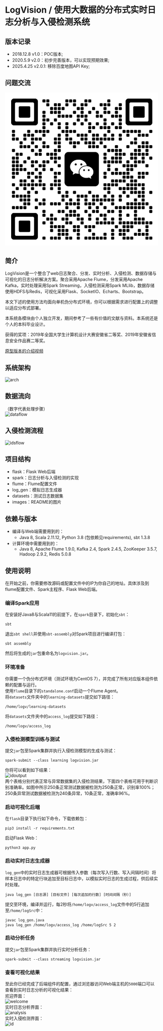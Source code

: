 # LogVision / 使用大数据的分布式实时日志分析与入侵检测系统

## 版本记录
- 2018.12.8 v1.0：POC版本;
- 2020.5.9 v2.0：初步完善版本，可以实现预期效果;
- 2025.4.25 v2.0.1: 移除百度地图API Key;

## 问题交流
![arch](https://github.com/xander-wang/logvision/blob/master/images/wechat.jpg)

## 简介
LogVision是一个整合了web日志聚合、分发、实时分析、入侵检测、数据存储与可视化的日志分析解决方案。聚合采用Apache Flume，分发采用Apache Kafka，实时处理采用Spark Streaming，入侵检测采用Spark MLlib，数据存储使用HDFS与Redis，可视化采用Flask、SocketIO、Echarts、Bootstrap。

本文下述的使用方法均面向单机伪分布式环境，你可以根据需求进行配置上的调整以适应分布式部署。

本系统各模块由个人独立开发，期间参考了一些有价值的文献与资料。本系统还是个人的本科毕业设计。

获得的奖项：2019年全国大学生计算机设计大赛安徽省二等奖、2019年安徽省信息安全作品赛二等奖。

[原型版本的介绍视频](https://www.bilibili.com/video/BV1eb411T77r)

## 系统架构
![arch](https://github.com/xander-wang/logvision/blob/master/images/arch.png)
## 数据流向
（数字代表处理步骤）  
![dataflow](https://github.com/xander-wang/logvision/blob/master/images/dataflow.png)
## 入侵检测流程
![idsflow](https://github.com/xander-wang/logvision/blob/master/images/idsflow.png)
## 项目结构
- flask：Flask Web后端
- spark：日志分析与入侵检测的实现
- flume：Flume配置文件
- log_gen：模拟日志生成器
- datasets：测试日志数据集
- images：README的图片
## 依赖与版本
- 编译与Web端需要用到的：
  - Java 8, Scala 2.11.12, Python 3.8 (包依赖见requirements), sbt 1.3.8
- 计算环境中需要用到的：
  - Java 8, Apache Flume 1.9.0, Kafka 2.4, Spark 2.4.5, ZooKeeper 3.5.7, Hadoop 2.9.2, Redis 5.0.8
## 使用说明
在开始之前，你需要修改源码或配置文件中的IP为你自己的地址。具体涉及到flume配置文件、Spark主程序、Flask Web后端。 
### 编译Spark应用
在安装好Java8与Scala11的前提下，在```spark```目录下，初始化```sbt```：
```
sbt
```  
退出```sbt shell```并使用```sbt-assembly```对Spark项目进行编译打包：
```
sbt assembly
```
然后将生成的```jar```包重命名为```logvision.jar```。
### 环境准备
你需要一个伪分布式环境（测试环境为CentOS 7），并完成了所有对应版本组件依赖的配置与运行。  
使用```flume```目录下的```standalone.conf```启动一个Flume Agent。  
将```datasets```文件夹中的```learning-datasets```提交如下路径：
```
/home/logv/learning-datasets
```
将```datasets```文件夹中的```access_log```提交如下路径：
```
/home/logv/access_log
```  

### 入侵检测模型训练与测试
提交```jar```包至Spark集群并执行入侵检测模型的生成与测试：
```
spark-submit --class learning logvision.jar
```
你将可以看到如下结果：  
![idoutput](https://github.com/xander-wang/logvision/blob/master/images/idoutput.png)  
两个表格分别代表正常与异常数据集的入侵检测结果，下面四个表格可用于判断识别准确率。如图中所示250条正常测试数据被检测为250条正常，识别率100%；250条异常测试数据被检测为240条异常，10条正常，准确率96%。
### 启动可视化后端
在```flask```目录下执行如下命令，下载依赖包：
```
pip3 install -r requirements.txt
```
启动Flask Web：
```
python3 app.py
```
### 启动实时日志生成器
```log_gen```中的实时日志生成器可根据传入参数（每次写入行数、写入间隔时间）将样本日志中的特定行块追加至目标日志中，以模拟实时日志的生成过程，供后续实时处理。  
```
java log_gen [日志源] [目标文件] [每次追加的行数] [时间间隔（秒）]
```
提交至环境，编译并运行，每2秒将```/home/logv/access_log```文件中的5行追加至```/home/logSrc```中：
```
javac log_gen.java
java log_gen /home/logv/access_log /home/logSrc 5 2
```
### 启动分析任务
提交```jar```包至Spark集群并执行实时分析任务：
```
spark-submit --class streaming logvision.jar
```
### 查看可视化结果
至此你已经完成了后端组件的配置，通过浏览器访问Web端主机的```5000```端口可以查看到实时日志分析的可视化结果：  
欢迎界面：  
![welcome](https://github.com/xander-wang/logvision/blob/master/images/welcome.png)  
实时日志分析界面：  
![analysis](https://github.com/xander-wang/logvision/blob/master/images/analysis.png)  
实时入侵检测界面：  
![id](https://github.com/xander-wang/logvision/blob/master/images/id.png)
